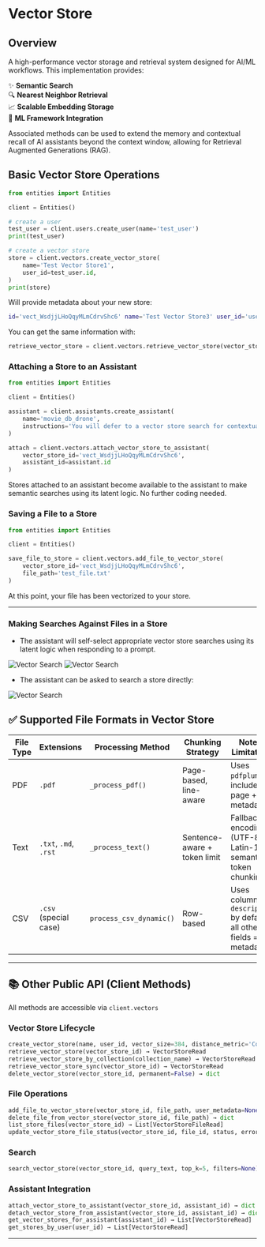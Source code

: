 
# Vector Store

## Overview

A high-performance vector storage and retrieval system designed for AI/ML workflows. This implementation provides:

✨ **Semantic Search**  
🔍 **Nearest Neighbor Retrieval**  
📈 **Scalable Embedding Storage**  
🤖 **ML Framework Integration**

Associated methods can be used to extend the memory and contextual recall of AI assistants beyond the context window, allowing for Retrieval Augmented Generations (RAG).  

## Basic Vector Store Operations

```python
from entities import Entities

client = Entities()

# create a user
test_user = client.users.create_user(name='test_user')
print(test_user)

# create a vector store
store = client.vectors.create_vector_store(
    name='Test Vector Store1',
    user_id=test_user.id,
)
print(store)
```

Will provide metadata about your new store:

```bash
id='vect_WsdjjLHoQqyMLmCdrvShc6' name='Test Vector Store3' user_id='user_gTv1u0Lb97qRpZbbMa4GxF' collection_name='vect_WsdjjLHoQqyMLmCdrvShc6' vector_size=384 distance_metric='COSINE' created_at=1743991638 updated_at=None status=<StatusEnum.active: 'active'> config={} file_count=0
```

You can get the same information with:

```python
retrieve_vector_store = client.vectors.retrieve_vector_store(vector_store_id='vect_WsdjjLHoQqyMLmCdrvShc6')
```

### Attaching a Store to an Assistant

```python
from entities import Entities

client = Entities()

assistant = client.assistants.create_assistant(
    name='movie_db_drone',
    instructions='You will defer to a vector store search for contextual information before every response'
)

attach = client.vectors.attach_vector_store_to_assistant(
    vector_store_id='vect_WsdjjLHoQqyMLmCdrvShc6',
    assistant_id=assistant.id
)
```

Stores attached to an assistant become available to the assistant 
to make semantic searches using its latent logic. No further coding needed. 

### Saving a File to a Store

```python
from entities import Entities

client = Entities()

save_file_to_store = client.vectors.add_file_to_vector_store(
    vector_store_id='vect_WsdjjLHoQqyMLmCdrvShc6',
    file_path='test_file.txt'
)
```

At this point, your file has been vectorized to your store.

---

### Making Searches Against Files in a Store

- The assistant will self-select appropriate vector store 
searches using its latent logic when responding to a prompt.

![Vector Search](/assets/latent_vector_db.png)
![Vector Search](/assets/latent_vector_db2.png)

- The assistant can be asked to search a store directly:

![Vector Search](/assets/direct_vector_search2.png)

## ✅ Supported File Formats in Vector Store

| File Type | Extensions             | Processing Method         | Chunking Strategy            | Notes / Limitations                                                 |
|-----------|------------------------|----------------------------|------------------------------|----------------------------------------------------------------------|
| PDF       | `.pdf`                 | `_process_pdf()`           | Page-based, line-aware       | Uses `pdfplumber`; includes page + line metadata                    |
| Text      | `.txt`, `.md`, `.rst`  | `_process_text()`          | Sentence-aware + token limit | Fallback encodings (UTF-8 / Latin-1); semantic + token chunking     |
| CSV       | `.csv` (special case)  | `process_csv_dynamic()`    | Row-based                    | Uses column `description` by default; all other fields = metadata   |

---

## 📚 Other Public API (Client Methods)

All methods are accessible via `client.vectors`

### Vector Store Lifecycle

```python
create_vector_store(name, user_id, vector_size=384, distance_metric='Cosine') → VectorStoreRead
retrieve_vector_store(vector_store_id) → VectorStoreRead
retrieve_vector_store_by_collection(collection_name) → VectorStoreRead
retrieve_vector_store_sync(vector_store_id) → VectorStoreRead
delete_vector_store(vector_store_id, permanent=False) → dict
```

### File Operations

```python
add_file_to_vector_store(vector_store_id, file_path, user_metadata=None) → VectorStoreRead
delete_file_from_vector_store(vector_store_id, file_path) → dict
list_store_files(vector_store_id) → List[VectorStoreFileRead]
update_vector_store_file_status(vector_store_id, file_id, status, error_message=None) → VectorStoreFileRead
```

### Search

```python
search_vector_store(vector_store_id, query_text, top_k=5, filters=None) → List[dict]
```

### Assistant Integration

```python
attach_vector_store_to_assistant(vector_store_id, assistant_id) → dict
detach_vector_store_from_assistant(vector_store_id, assistant_id) → dict
get_vector_stores_for_assistant(assistant_id) → List[VectorStoreRead]
get_stores_by_user(user_id) → List[VectorStoreRead]
```

---
